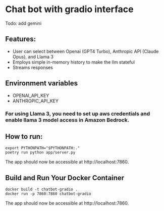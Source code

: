 # Chat bot with gradio interface

Todo: add gemini

## Features:
- User can select between Openai (GPT4 Turbo), Anthropic API (Claude Opus), and Llama 3
- Employs simple in-memory history to make the llm stateful
- Streams responses

## Environment variables
- OPENAI_API_KEY
- ANTHROPIC_API_KEY

### For using Llama 3, you need to set up aws credentials and enable llama 3 model access in Amazon Bedrock.

## How to run:
```
export PYTHONPATH="$PYTHONPATH:."
poetry run python app/server.py
```
The app should now be accessible at http://localhost:7860.

## Build and Run Your Docker Container
```
docker build -t chatbot-gradio .
docker run -p 7860:7860 chatbot-gradio
```
The app should now be accessible at http://localhost:7860.
